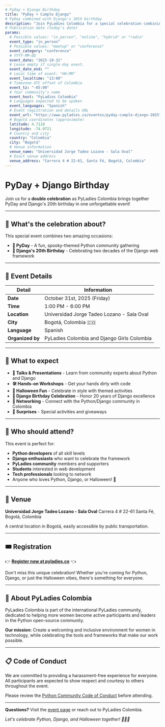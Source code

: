 ```yaml
---
# PyDay + Django Birthday
title: "PyDay + Cumple Django"
# PyDay combined with Django's 20th birthday
description: "Join PyLadies Colombia for a special celebration combining PyDay with Django's 20th birthday!"
# Publication date (today's date)
params:
  # Possible values: "in_person", "online", "hybrid" or "radio"
  event_type: "in_person"
  # Possible values: "meetup" or "conference"
  event_category: "conference"
  # YYYY-MM-DD
  event_date: "2025-10-31"
  # Leave empty if single-day event.
  event_date_end: ""
  # Local time of event: "HH:MM"
  event_localtime: "13:00"
  # Timezone UTC offset of Colombia
  event_tz: "-05:00"
  # Your community's name
  event_host: "PyLadies Colombia"
  # Languages expected to be spoken
  event_languages: "Spanish"
  # Event registration and details URL
  event_url: "https://www.pyladies.co/eventos/pyday-cumple-django-2025"
  # Bogotá coordinates (approximate)
  latitude: 4.7110
  longitude: -74.0721
  # Country and city
  country: "Colombia"
  city: "Bogotá"
  # Venue information
  venue_name: "Universidad Jorge Tadeo Lozano - Sala Oval"
  # Exact venue address
  venue_address: "Carrera 4 # 22-61, Santa Fé, Bogotá, Colombia"
---
```


# PyDay + Django Birthday

Join us for a **double celebration** as PyLadies Colombia brings together PyDay and Django's 20th birthday in one unforgettable event!

---

## 🎉 What's the celebration about?

This special event combines two amazing occasions:
- **🎃 PyDay** - A fun, spooky-themed Python community gathering
- **🦄 Django's 20th Birthday** - Celebrating two decades of the Django web framework

---

## 📅 Event Details

| Detail | Information |
|--------|-------------|
| **Date** | October 31st, 2025 (Friday) |
| **Time** | 1:00 PM - 6:00 PM |
| **Location** | Universidad Jorge Tadeo Lozano - Sala Oval |
| **City** | Bogotá, Colombia 🇨🇴 |
| **Language** | Spanish |
| **Organized by** | PyLadies Colombia and Django Girls Colombia|

---

## 🎯 What to expect

- **🎤 Talks & Presentations** - Learn from community experts about Python and Django
- **🛠️ Hands-on Workshops** - Get your hands dirty with code
- **🎃 Halloween Fun** - Celebrate in style with themed activities
- **🎂 Django Birthday Celebration** - Honor 20 years of Django excellence
- **🤝 Networking** - Connect with the Python/Django community in Colombia
- **🎁 Surprises** - Special activities and giveaways

---

## 👥 Who should attend?

This event is perfect for:
- **Python developers** of all skill levels
- **Django enthusiasts** who want to celebrate the framework
- **PyLadies community** members and supporters
- **Students** interested in web development
- **Tech professionals** looking to network
- Anyone who loves Python, Django, or Halloween! 🎃

---

## 📍 Venue

**Universidad Jorge Tadeo Lozano - Sala Oval**
Carrera 4 # 22-61
Santa Fé, Bogotá, Colombia

A central location in Bogotá, easily accessible by public transportation.

---

## 🎟️ Registration

👉 **[Register now at pyladies.co](https://www.pyladies.co/eventos/pyday-cumple-django-2025)** 👈

Don't miss this unique celebration! Whether you're coming for Python, Django, or just the Halloween vibes, there's something for everyone.

---

## 🌟 About PyLadies Colombia

PyLadies Colombia is part of the international PyLadies community, dedicated to helping more women become active participants and leaders in the Python open-source community.

**Our mission:** Create a welcoming and inclusive environment for women in technology, while celebrating the tools and frameworks that make our work possible.

---

## 📋 Code of Conduct

We are committed to providing a harassment-free experience for everyone. All participants are expected to show respect and courtesy to others throughout the event.

Please review the [Python Community Code of Conduct](https://www.python.org/psf/conduct/) before attending.

---

**Questions?** Visit the [event page](https://www.pyladies.co/eventos/pyday-cumple-django-2025) or reach out to PyLadies Colombia.

*Let's celebrate Python, Django, and Halloween together! 🎃🐍🦄*
